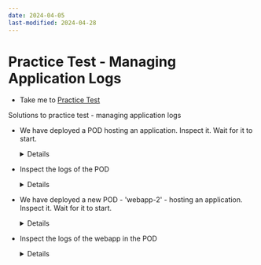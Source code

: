 ```yaml
---
date: 2024-04-05
last-modified: 2024-04-28
---
```

# Practice Test - Managing Application Logs
  - Take me to [Practice Test](https://kodekloud.com/topic/practice-test-managing-application-logs/)
  
Solutions to practice test - managing application logs
- We have deployed a POD hosting an application. Inspect it. Wait for it to start.

  <details>
  
  ```
  $ kubectl get pods
  ```
  </details>
  
- Inspect the logs of the POD
  
  <details>
  
  ```
  $ kubectl logs webapp-1
  ```
  </details>
  
- We have deployed a new POD - 'webapp-2' - hosting an application. Inspect it. Wait for it to start.

  <details>
  
  ```
  $ kubectl get pods
  ```
  </details>
  
- Inspect the logs of the webapp in the POD
  
  <details>
  
  ```
  $ kubectl logs webapp-2
  ```
  </details>





